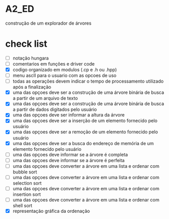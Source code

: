 # A2_ED
construção de um explorador de árvores

# check list
- [ ] notação hungara
- [ ] comentarios em funções e driver code
- [x] codigo organizado em modulos (.cp e .h ou .hpp)
- [ ] menu ascII para o usuario com as opcoes de uso
- [ ] todas as operações devem indicar o tempo de processamento utilizado após a finalização
- [x] uma das opçoes deve ser a construção de uma árvore binária de busca a partir de um arquivo de texto
- [x] uma das opçoes deve ser a construção de uma árvore binária de busca a partir de dados digitados pelo usuário
- [x] uma das opçoes deve ser informar a altura da árvore
- [x] uma das opçoes deve ser a inserção de um elemento fornecido pelo usuário
- [x] uma das opçoes deve ser a remoção de um elemento fornecido pelo usuário
- [x] uma das opçoes deve ser a busca do endereço de memória de um elemento fornecido pelo usuário
- [ ] uma das opçoes deve informar se a árvore é completa
- [ ] uma das opçoes deve informar se a árvore é perfeita
- [ ] uma das opçoes deve converter a árvore em uma lista e ordenar com bubble sort
- [ ] uma das opçoes deve converter a árvore em uma lista e ordenar com selection sort
- [ ] uma das opçoes deve converter a árvore em uma lista e ordenar com insertion sort
- [ ] uma das opçoes deve converter a árvore em uma lista e ordenar com shell sort
- [x] representação gráfica da ordenação
